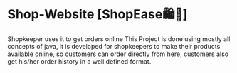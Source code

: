 # Shop-Website [ShopEase🛍️🛒]
Shopkeeper uses it to get orders online
This Project is done using mostly all concepts of java, it is developed for shopkeepers to make their products available online, so customers can order directly from here,
customers also get his/her order history in a well defined format.
